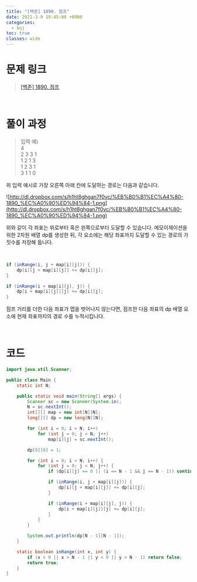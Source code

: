 ```yaml
---
title: "[백준] 1890. 점프"
date: 2021-3-9 19:45:00 +0900
categories:
  - boj
toc: true
classes: wide
---
```


# 문제 링크

> [[백준] 1890. 점프](https://www.acmicpc.net/problem/1890)

<br>

# 풀이 과정

> 입력 예)  
> 4  
> 2 3 3 1  
> 1 2 1 3  
> 1 2 3 1  
> 3 1 1 0

위 입력 예시로 가장 오른쪽 아래 칸에 도달하는 경로는 다음과 같습니다.

![http://dl.dropbox.com/s/h1ht8ghgan7f0vc/%EB%B0%B1%EC%A4%80-1890_%EC%A0%90%ED%94%84-1.png](http://dl.dropbox.com/s/h1ht8ghgan7f0vc/%EB%B0%B1%EC%A4%80-1890_%EC%A0%90%ED%94%84-1.png)

위와 같이 각 좌표는 위로부터 혹은 왼쪽으로부터 도달할 수 있습니다. 메모이제이션을 위한 2차원 배열 dp를 생성한 뒤, 각 요소에는 해당 좌표까지 도달할 수 있는 경로의 가짓수를 저장해 둡니다.

<br>

```java
if (inRange(i, j + map[i][j])) {
    dp[i][j + map[i][j]] += dp[i][j];
}

if (inRange(i + map[i][j], j)) {
    dp[i + map[i][j]][j] += dp[i][j];
}
```

점프 거리를 더한 다음 좌표가 맵을 벗어나지 않는다면, 점프한 다음 좌표의 dp 배열 요소에 현재 좌표까지의 경로 수를 누적시킵니다.

<br>

# 코드

```java
import java.util.Scanner;

public class Main {
    static int N;

    public static void main(String[] args) {
        Scanner sc = new Scanner(System.in);
        N = sc.nextInt();
        int[][] map = new int[N][N];
        long[][] dp = new long[N][N];

        for (int i = 0; i < N; i++)
            for (int j = 0; j < N; j++)
                map[i][j] = sc.nextInt();

        dp[0][0] = 1;

        for (int i = 0; i < N; i++) {
            for (int j = 0; j < N; j++) {
                if (dp[i][j] == 0 || (i == N - 1 && j == N - 1)) continue;

                if (inRange(i, j + map[i][j])) {
                    dp[i][j + map[i][j]] += dp[i][j];
                }

                if (inRange(i + map[i][j], j)) {
                    dp[i + map[i][j]][j] += dp[i][j];
                }
            }
        }

        System.out.println(dp[N - 1][N - 1]);
    }

    static boolean inRange(int x, int y) {
        if (x < 0 || x > N - 1 || y < 0 || y > N - 1) return false;
        return true;
    }
}
```